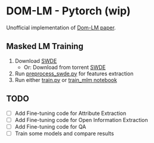 # DOM-LM - Pytorch (wip)
Unofficial implementation of [Dom-LM paper](https://arxiv.org/abs/2201.10608).

## Masked LM Training

1. Download [SWDE](http://web.archive.org/web/20210630013015/https://codeplexarchive.blob.core.windows.net/archive/projects/swde/swde.zip)
   - Or: Download from torrent [SWDE](https://academictorrents.com/details/411576c7e80787e4b40452360f5f24acba9b5159)
3. Run [preprocess_swde.py](src/preprocess_swde.py) for features extraction
4. Run either [train.py](src/train.py) or [train_mlm notebook](notebooks/train_mlm.ipynb)


## TODO
- [ ] Add Fine-tuning code for Attribute Extraction
- [ ] Add Fine-tuning code for Open Information Extraction
- [ ] Add Fine-tuning code for QA
- [ ] Train some models and compare results
